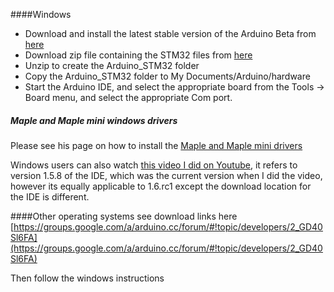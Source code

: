 ####Windows 

* Download and install the latest stable version of the Arduino Beta from [here](http://downloads.arduino.cc/arduino-1.6.0rc1-windows.exe)
* Download zip file containing the STM32 files from [here](https://github.com/rogerclarkmelbourne/Arduino_STM32/archive/master.zip)
* Unzip to create the Arduino_STM32 folder
* Copy the Arduino_STM32 folder to My Documents/Arduino/hardware
* Start the Arduino IDE, and select the appropriate board from the Tools -> Board menu, and select the appropriate Com port.

##### Maple and Maple mini windows drivers

Please see his page on how to install the [Maple and Maple mini drivers](Maple-and-Maple-mini-drivers)

Windows users can also watch [this video I did on Youtube](https://www.youtube.com/watch?v=-zwGnytGT8M), it refers to version 1.5.8 of the IDE, which was the current version when I did the video, however its equally applicable to 1.6.rc1 except the download location for the IDE is different. 



####Other operating systems see download links here
[https://groups.google.com/a/arduino.cc/forum/#!topic/developers/2_GD40Sl6FA](https://groups.google.com/a/arduino.cc/forum/#!topic/developers/2_GD40Sl6FA)

Then follow the windows instructions

